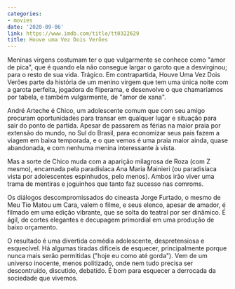 ```yaml
---
categories:
- movies
date: '2020-09-06'
link: https://www.imdb.com/title/tt0322629
title: Houve uma Vez Dois Verões
---
```


Meninas virgens costumam ter o que vulgarmente se conhece como "amor de pica", que é quando ela não consegue largar o garoto que a desvirginou; para o resto de sua vida. Trágico. Em contrapartida, Houve Uma Vez Dois Verões parte da história de um menino virgem que tem uma única noite com a garota perfeita, jogadora de fliperama, e desenvolve o que chamaríamos por tabela, e também vulgarmente, de "amor de xana".

André Arteche é Chico, um adolescente comum que com seu amigo procuram oportunidades para transar em qualquer lugar e situação para sair do ponto de partida. Apesar de passarem as férias na maior praia por extensão do mundo, no Sul do Brasil, para economizar seus pais fazem a viagem em baixa temporada, e o que vemos é uma praia maior ainda, quase abandonada, e com nenhuma menina interessante à vista.

Mas a sorte de Chico muda com a aparição milagrosa de Roza (com Z mesmo), encarnada pela paradisíaca Ana Maria Mainieri (ou paradisíaca vista por adolescentes espinhudos, pelo menos). Ambos irão viver uma trama de mentiras e joguinhos que tanto faz sucesso nas comroms.

Os diálogos descompromissados do cineasta Jorge Furtado, o mesmo de Meu Tio Matou um Cara, valem o filme, e seus elenco, apesar de amador, é filmado em uma edição vibrante, que se solta do teatral por ser dinâmico. É ágil, de cortes elegantes e decupagem primordial em uma produção de baixo orçamento.

O resultado é uma divertida comédia adolescente, despretensiosa e esquecível. Há algumas tiradas difíceis de esquecer, principalmente porque nunca mais serão permitidas ("hoje eu como até gorda"). Vem de um universo inocente, menos politizado, onde nem tudo precisa ser descontruído, discutido, debatido. É bom para esquecer a derrocada da sociedade que vivemos.